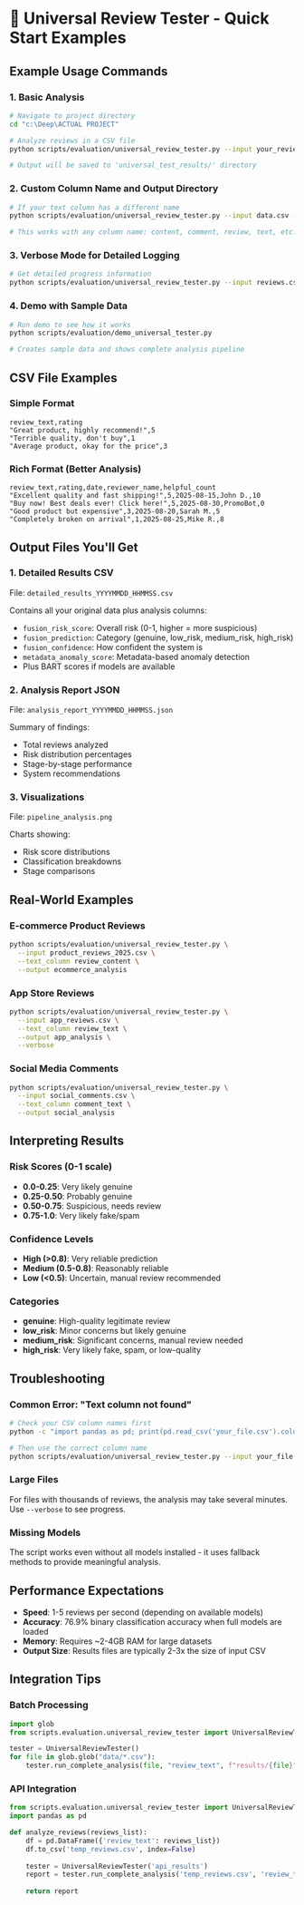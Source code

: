 # 🔬 Universal Review Tester - Quick Start Examples

## Example Usage Commands

### 1. Basic Analysis
```bash
# Navigate to project directory
cd "c:\Deep\ACTUAL PROJECT"

# Analyze reviews in a CSV file
python scripts/evaluation/universal_review_tester.py --input your_reviews.csv --text_column review_text

# Output will be saved to 'universal_test_results/' directory
```

### 2. Custom Column Name and Output Directory
```bash
# If your text column has a different name
python scripts/evaluation/universal_review_tester.py --input data.csv --text_column content --output my_analysis

# This works with any column name: content, comment, review, text, etc.
```

### 3. Verbose Mode for Detailed Logging
```bash
# Get detailed progress information
python scripts/evaluation/universal_review_tester.py --input reviews.csv --text_column review_text --verbose
```

### 4. Demo with Sample Data
```bash
# Run demo to see how it works
python scripts/evaluation/demo_universal_tester.py

# Creates sample data and shows complete analysis pipeline
```

## CSV File Examples

### Simple Format
```csv
review_text,rating
"Great product, highly recommend!",5
"Terrible quality, don't buy",1
"Average product, okay for the price",3
```

### Rich Format (Better Analysis)
```csv
review_text,rating,date,reviewer_name,helpful_count
"Excellent quality and fast shipping!",5,2025-08-15,John D.,10
"Buy now! Best deals ever! Click here!",5,2025-08-30,PromoBot,0
"Good product but expensive",3,2025-08-20,Sarah M.,5
"Completely broken on arrival",1,2025-08-25,Mike R.,8
```

## Output Files You'll Get

### 1. Detailed Results CSV
File: `detailed_results_YYYYMMDD_HHMMSS.csv`

Contains all your original data plus analysis columns:
- `fusion_risk_score`: Overall risk (0-1, higher = more suspicious)
- `fusion_prediction`: Category (genuine, low_risk, medium_risk, high_risk)
- `fusion_confidence`: How confident the system is
- `metadata_anomaly_score`: Metadata-based anomaly detection
- Plus BART scores if models are available

### 2. Analysis Report JSON
File: `analysis_report_YYYYMMDD_HHMMSS.json`

Summary of findings:
- Total reviews analyzed
- Risk distribution percentages
- Stage-by-stage performance
- System recommendations

### 3. Visualizations
File: `pipeline_analysis.png`

Charts showing:
- Risk score distributions
- Classification breakdowns
- Stage comparisons

## Real-World Examples

### E-commerce Product Reviews
```bash
python scripts/evaluation/universal_review_tester.py \
  --input product_reviews_2025.csv \
  --text_column review_content \
  --output ecommerce_analysis
```

### App Store Reviews
```bash
python scripts/evaluation/universal_review_tester.py \
  --input app_reviews.csv \
  --text_column review_text \
  --output app_analysis \
  --verbose
```

### Social Media Comments
```bash
python scripts/evaluation/universal_review_tester.py \
  --input social_comments.csv \
  --text_column comment_text \
  --output social_analysis
```

## Interpreting Results

### Risk Scores (0-1 scale)
- **0.0-0.25**: Very likely genuine
- **0.25-0.50**: Probably genuine
- **0.50-0.75**: Suspicious, needs review
- **0.75-1.0**: Very likely fake/spam

### Confidence Levels
- **High (>0.8)**: Very reliable prediction
- **Medium (0.5-0.8)**: Reasonably reliable
- **Low (<0.5)**: Uncertain, manual review recommended

### Categories
- **genuine**: High-quality legitimate review
- **low_risk**: Minor concerns but likely genuine
- **medium_risk**: Significant concerns, manual review needed
- **high_risk**: Very likely fake, spam, or low-quality

## Troubleshooting

### Common Error: "Text column not found"
```bash
# Check your CSV column names first
python -c "import pandas as pd; print(pd.read_csv('your_file.csv').columns.tolist())"

# Then use the correct column name
python scripts/evaluation/universal_review_tester.py --input your_file.csv --text_column actual_column_name
```

### Large Files
For files with thousands of reviews, the analysis may take several minutes. Use `--verbose` to see progress.

### Missing Models
The script works even without all models installed - it uses fallback methods to provide meaningful analysis.

## Performance Expectations

- **Speed**: 1-5 reviews per second (depending on available models)
- **Accuracy**: 76.9% binary classification accuracy when full models are loaded
- **Memory**: Requires ~2-4GB RAM for large datasets
- **Output Size**: Results files are typically 2-3x the size of input CSV

## Integration Tips

### Batch Processing
```python
import glob
from scripts.evaluation.universal_review_tester import UniversalReviewTester

tester = UniversalReviewTester()
for file in glob.glob("data/*.csv"):
    tester.run_complete_analysis(file, "review_text", f"results/{file}")
```

### API Integration
```python
from scripts.evaluation.universal_review_tester import UniversalReviewTester
import pandas as pd

def analyze_reviews(reviews_list):
    df = pd.DataFrame({'review_text': reviews_list})
    df.to_csv('temp_reviews.csv', index=False)
    
    tester = UniversalReviewTester('api_results')
    report = tester.run_complete_analysis('temp_reviews.csv', 'review_text')
    
    return report
```
